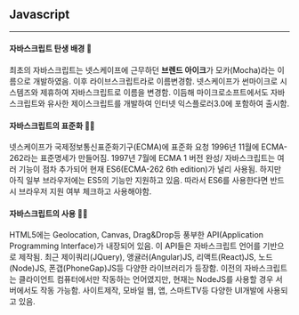 ## Javascript
---
#### 자바스크립트 탄생 배경 👶
최초의 자바스크립트는 넷스케이프에 근무하던 **브렌드 아이크**가 모카(Mocha)라는 이름으로 개발하였음.
이후 라이브스크립트라로 이름변경함.
넷스케이프가 썬마이크로 시스템즈와 제휴하여 자바스크립트로 이름을 변경함.
이듬해 마이크로소프트에서도 자바스크립트와 유사한 제이스크립트를 개발하여 인터넷 익스플로러3.0에 포함하여 출시함.

#### 자바스크립트의 표준화 👨‍💻
넷스케이프가 국제정보통신표준화기구(ECMA)에 표준화 요청
1996년 11월에 ECMA-262라는 표준명세가 만들어짐.
1997년 7월에 ECMA 1 버전 완성/
자바스크립트는 여러 기능이 점차 추가되어 현재 ES6(ECMA-262 6th edition)가 널리 사용됨.
하지만 아직 일부 브라우저에는 ES5의 기능만 지원하고 있음.
따라서 ES6를 사용한다면 반드시 브라우저 지원 여부 체크하고 사용해야함.

#### 자바스크립트의 사용 👨‍💻
HTML5에는 Geolocation, Canvas, Drag&Drop등 풍부한 API(Application Programming Interface)가 내장되어 있음.
이 API들은 자바스크립트 언어를 기반으로 제작됨.
최근 제이쿼리(JQuery), 앵귤러(Angular)JS, 리액트(React)JS, 노드(Node)JS, 폰갭(PhoneGap)JS등 다양한 라이브러리가 등장함.
이전의 자바스크립트는 클라이언트 컴퓨터에서만 작동하는 언어였지만, 현재는 NodeJS를 사용할 경우 서버에서도 작동 가능함.
사이트제작, 모바일 웹, 앱, 스마트TV등 다양한 UI개발에 사용되고 있음.
